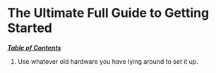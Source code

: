 # The Ultimate Full Guide to Getting Started

[***Table of Contents***](./ToC.md)

1. Use whatever old hardware you have lying around to set it up.
